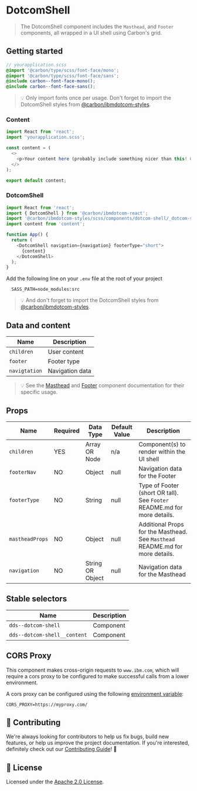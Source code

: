 # DotcomShell

> The DotcomShell component includes the `Masthead`, and `Footer` components,
> all wrapped in a UI shell using Carbon's grid.

## Getting started

```scss
// yourapplication.scss
@import '@carbon/type/scss/font-face/mono';
@import '@carbon/type/scss/font-face/sans';
@include carbon--font-face-mono();
@include carbon--font-face-sans();
```

> 💡 Only import fonts once per usage. Don't forget to import the DotcomShell
> styles from
> [@carbon/ibmdotcom-styles](https://github.com/carbon-design-system/ibm-dotcom-library/blob/master/packages/styles).

### Content

```javascript
import React from 'react';
import 'yourapplication.scss';

const content = (
  <>
    <p>Your content here (probably include something nicer than this! 😄)</p>
  </>
);

export default content;
```

### DotcomShell

```javascript
import React from 'react';
import { DotcomShell } from '@carbon/ibmdotcom-react';
import '@carbon/ibmdotcom-styles/scss/components/dotcom-shell/_dotcom-shell.scss';
import content from 'content';

function App() {
  return (
    <DotcomShell navigation={navigation} footerType="short">
      {content}
    </DotcomShell>
  );
}
```

Add the following line on your `.env` file at the root of your project

```
  SASS_PATH=node_modules:src
```

> 💡 And don't forget to import the DotcomShell styles from
> [@carbon/ibmdotcom-styles](/packages/styles).

## Data and content

| Name          | Description     |
| ------------- | --------------- |
| `children`    | User content    |
| `footer`      | Footer type     |
| `navigtation` | Navigation data |

> 💡 See the
> [Masthead](https://github.com/carbon-design-system/ibm-dotcom-library/tree/master/packages/react/src/components/Masthead)
> and
> [Footer](https://github.com/carbon-design-system/ibm-dotcom-library/tree/master/packages/react/src/components/Footer)
> component documentation for their specific usage.

## Props

| Name            | Required | Data Type        | Default Value | Description                                                                   |
| --------------- | -------- | ---------------- | ------------- | ----------------------------------------------------------------------------- |
| `children`      | YES      | Array OR Node    | n/a           | Component(s) to render within the UI shell                                    |
| `footerNav`     | NO       | Object           | null          | Navigation data for the Footer                                                |
| `footerType`    | NO       | String           | null          | Type of Footer (short OR tall). See `Footer` README.md for more details.      |
| `mastheadProps` | NO       | Object           | null          | Additional Props for the Masthead. See `Masthead` README.md for more details. |
| `navigation`    | NO       | String OR Object | null          | Navigation data for the Masthead                                              |

## Stable selectors

| Name                         | Description |
| ---------------------------- | ----------- |
| `dds--dotcom-shell`          | Component   |
| `dds--dotcom-shell__content` | Component   |

## CORS Proxy

This component makes cross-origin requests to `www.ibm.com`, which will require
a cors proxy to be configured to make successful calls from a lower environment.

A cors proxy can be configured using the following
[environment variable](../../../docs/environment-variables.md):

`CORS_PROXY=https://myproxy.com/`

## 🙌 Contributing

We're always looking for contributors to help us fix bugs, build new features,
or help us improve the project documentation. If you're interested, definitely
check out our [Contributing Guide](/.github/CONTRIBUTING.md)! 👀

## 📝 License

Licensed under the [Apache 2.0 License](/LICENSE).
